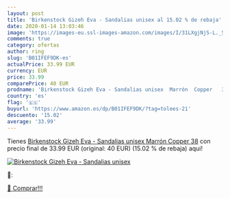 ```yaml
---
layout: post
title: 'Birkenstock Gizeh Eva - Sandalias unisex al 15.02 % de rebaja'
date: 2020-01-14 13:03:46
image: 'https://images-eu.ssl-images-amazon.com/images/I/31LXgjNjS-L._SL200_.jpg'
comments: true
category: ofertas
author: ring
slug: 'B01IFEF9DK-es'
actualPrice: 33.99 EUR
currency: EUR
price: 33.99
comparePrice: 40 EUR
prodname: 'Birkenstock Gizeh Eva - Sandalias unisex  Marrón  Copper   38'
country: 'es'
flag: '🇪🇸'
buyurl: 'https://www.amazon.es/dp/B01IFEF9DK/?tag=tolees-21'
descuento: '15.02'
average: '33.99'
---
```


Tienes [Birkenstock Gizeh Eva - Sandalias unisex  Marrón  Copper   38](https://www.amazon.es/dp/B01IFEF9DK/?tag=tolees-21) con precio final de  33.99 EUR (original: 40 EUR) (15.02 %  de rebaja) aqui!

[![Birkenstock Gizeh Eva - Sandalias unisex](https://images-eu.ssl-images-amazon.com/images/I/31LXgjNjS-L._SL200_.jpg)](https://www.amazon.es/dp/B01IFEF9DK/?tag=tolees-21)

🔎:


[🛒 Comprar!!!](https://www.amazon.es/dp/B01IFEF9DK/?tag=tolees-21)
